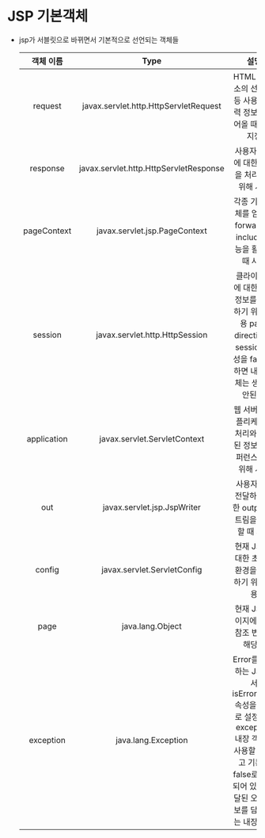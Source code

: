 # JSP 기본객체

- jsp가 서블릿으로 바뀌면서 기본적으로 선언되는 객체들

  |  객체 이름  |                  Type                  |                                                                                설명                                                                                 |
  | :---------: | :------------------------------------: | :-----------------------------------------------------------------------------------------------------------------------------------------------------------------: |
  |   request   | javax.servlet.http.HttpServletRequest  |                                                  HTML 폼 요소의 선택 값 등 사용자 입력 정보를 읽어올 때 사용 지정                                                   |
  |  response   | javax.servlet.http.HttpServletResponse |                                                            사용자 요청에 대한 응답을 처리하기 위해 사용                                                             |
  | pageContext |     javax.servlet.jsp.PageContext      |                                                  각종 기본 객체를 얻거나 forward 및 include 기능을 활용할 때 사용                                                   |
  |   session   |     javax.servlet.http.HttpSession     |                      클라이언트에 대한 세션 정보를 처리하기 위해 사용 page directive의 session 속성을 false로 하면 내장 객체는 생성이 안된다.                       |
  | application |      javax.servlet.ServletContext      |                                                 웹 서버의 애플리케이션 처리와 관련된 정보를 레퍼런스하기 위해 사용                                                  |
  |     out     |      javax.servlet.jsp.JspWriter       |                                                       사용자에게 전달하기 위한 output 스트림을 처리할 때 사용                                                       |
  |   config    |      javax.servlet.ServletConfig       |                                                          현재 JSP에 대한 초기화 환경을 처리하기 위해 사용                                                           |
  |    page     |            java.lang.Object            |                                                              현재 JSP페이지에 대한 참조 변수에 해당됨                                                               |
  |  exception  |          java.lang.Exception           | Error를 처리하는 JSP에서 isErrorPage속성을 true로 설정하면 exception내장 객체를 사용할 수 있고 기본은 false로 설정되어 있다. 전달된 오류 정보를 담고 있는 내장 객체 |
